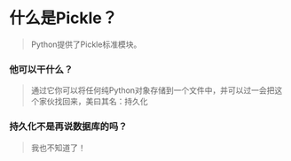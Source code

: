 # 什么是Pickle？

> Python提供了Pickle标准模块。

### 他可以干什么？

> 通过它你可以将任何纯Python对象存储到一个文件中，并可以过一会把这个家伙找回来，美曰其名：持久化

### 持久化不是再说数据库的吗？

> 我也不知道了！


